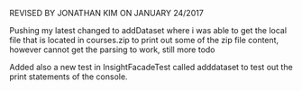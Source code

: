REVISED BY JONATHAN KIM ON JANUARY 24/2017

Pushing my latest changed to addDataset where i was able to get the 
local file that is located in courses.zip to print out some of the zip
file content, however cannot get the parsing to work, still more todo

Added also a new test in InsightFacadeTest called adddataset to test out the print statements of the console.